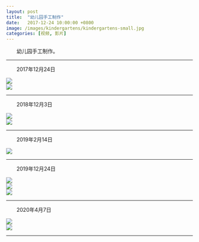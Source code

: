 ```yaml
---
layout: post
title:  "幼儿园手工制作"
date:   2017-12-24 10:00:00 +0800
image: /images/kindergartens/kindergartens-small.jpg
categories: [视频, 影片]
---
```


　　幼儿园手工制作。

------

　　2017年12月24日

<div class="row">
    <div class="col-md-6">
        <a href="{{site.baseurl}}/images/kindergartens/IMG_20171224-232316.jpg" target="_blank">
            <img class="thumbnail thumbnail-border" src="{{site.baseurl}}/images/kindergartens/IMG_20171224-232316_s.jpg">
        </a>
    </div>
    <div class="col-md-6">
        <a href="{{site.baseurl}}/images/kindergartens/IMG_20171224-232334.jpg" target="_blank">
            <img class="thumbnail thumbnail-border" src="{{site.baseurl}}/images/kindergartens/IMG_20171224-232334_s.jpg">
        </a>
    </div>
</div>

------

　　2018年12月3日

<div class="row">
    <div class="col-md-6">
        <a href="{{site.baseurl}}/images/kindergartens/IMG_20181203_201143.jpg" target="_blank">
            <img class="thumbnail thumbnail-border" src="{{site.baseurl}}/images/kindergartens/IMG_20181203_201143_s.jpg">
        </a>
    </div>
    <div class="col-md-6">
        <a href="{{site.baseurl}}/images/kindergartens/IMG_20181203_201226.jpg" target="_blank">
            <img class="thumbnail thumbnail-border" src="{{site.baseurl}}/images/kindergartens/IMG_20181203_201226_s.jpg">
        </a>
    </div>
</div>

------

　　2019年2月14日

<div class="row">
    <div class="col-md-6">
        <a href="{{site.baseurl}}/images/kindergartens/IMG_20190214_221756.jpg" target="_blank">
            <img class="thumbnail thumbnail-border" src="{{site.baseurl}}/images/kindergartens/IMG_20190214_221756_s.jpg">
        </a>
    </div>
    <div class="col-md-6">
    </div>
</div>

------

　　2019年12月24日

<div class="row">
    <div class="col-md-4">
        <a href="{{site.baseurl}}/images/kindergartens/IMG_20191224_143650.jpg" target="_blank">
            <img class="thumbnail thumbnail-border" src="{{site.baseurl}}/images/kindergartens/IMG_20191224_143650_s.jpg">
        </a>
    </div>
    <div class="col-md-4">
        <a href="{{site.baseurl}}/images/kindergartens/IMG_20191224_143720.jpg" target="_blank">
            <img class="thumbnail thumbnail-border" src="{{site.baseurl}}/images/kindergartens/IMG_20191224_143720_s.jpg">
        </a>
    </div>
    <div class="col-md-4">
        <a href="{{site.baseurl}}/images/kindergartens/IMG_20191224_143738.jpg" target="_blank">
            <img class="thumbnail thumbnail-border" src="{{site.baseurl}}/images/kindergartens/IMG_20191224_143738_s.jpg">
        </a>
    </div>
</div>

------

　　2020年4月7日

<div class="row">
    <div class="col-md-6">
        <a href="{{site.baseurl}}/images/kindergartens/IMG_20200407_192832.jpg" target="_blank">
            <img class="thumbnail thumbnail-border" src="{{site.baseurl}}/images/kindergartens/IMG_20200407_192832_s.jpg">
        </a>
    </div>
    <div class="col-md-6">
        <a href="{{site.baseurl}}/images/kindergartens/IMG_20200407_192919.jpg" target="_blank">
            <img class="thumbnail thumbnail-border" src="{{site.baseurl}}/images/kindergartens/IMG_20200407_192919_s.jpg">
        </a>
    </div>
</div>

------